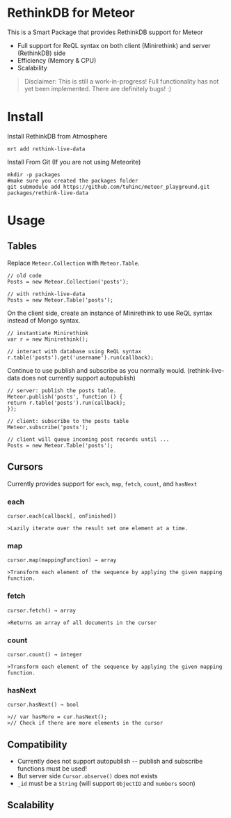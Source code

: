 RethinkDB for Meteor 
=================

This is a Smart Package that provides RethinkDB support for Meteor

* Full support for ReQL syntax on both client (Minirethink) and server (RethinkDB) side
* Efficiency (Memory & CPU)
* Scalability

> Disclaimer: This is still a work-in-progress! Full functionality has not yet been implemented. There are definitely bugs! :)

# Install

Install RethinkDB from Atmosphere
    
    mrt add rethink-live-data

Install From Git (If you are not using Meteorite)

    mkdir -p packages
    #make sure you created the packages folder
    git submodule add https://github.com/tuhinc/meteor_playground.git packages/rethink-live-data

# Usage

## Tables

Replace `Meteor.Collection` with `Meteor.Table`.

    // old code
    Posts = new Meteor.Collection('posts');

    // with rethink-live-data
    Posts = new Meteor.Table('posts');

On the client side, create an instance of Minirethink to use ReQL syntax instead of Mongo syntax.

    // instantiate Minirethink
    var r = new Minirethink();
  
    // interact with database using ReQL syntax
    r.table('posts').get('username').run(callback);
  
Continue to use publish and subscribe as you normally would. (rethink-live-data does not currently support autopublish)

    // server: publish the posts table.
    Meteor.publish('posts', function () {
    return r.table('posts').run(callback);
    });
  
    // client: subscribe to the posts table
    Meteor.subscribe('posts');
  
    // client will queue incoming post records until ...
    Posts = new Meteor.Table('posts');

## Cursors

Currently provides support for `each`, `map`, `fetch`, `count`, and `hasNext`

### each

    cursor.each(callback[, onFinished])
  
    >Lazily iterate over the result set one element at a time.
  
### map

    cursor.map(mappingFunction) → array
  
    >Transform each element of the sequence by applying the given mapping function.

### fetch

    cursor.fetch() → array
  
    >Returns an array of all documents in the cursor

### count

    cursor.count() → integer
  
    >Transform each element of the sequence by applying the given mapping function.
  
### hasNext

    cursor.hasNext() → bool
  
    >// var hasMore = cur.hasNext();
    >// Check if there are more elements in the cursor

## Compatibility

* Currently does not support autopublish -- publish and subscribe functions must be used!
* But server side `Cursor.observe()` does not exists
* `_id` must be a `String` (will support `ObjectID` and `numbers` soon)

## Scalability


